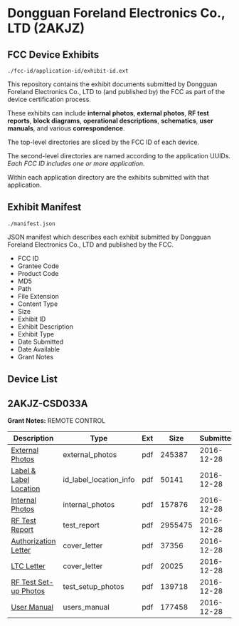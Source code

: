 # Dongguan Foreland Electronics Co., LTD (2AKJZ)
## FCC Device Exhibits

```
./fcc-id/application-id/exhibit-id.ext
```

This repository contains the exhibit documents submitted by Dongguan Foreland Electronics Co., LTD to (and published by) the FCC as part of the device certification process.

These exhibits can include **internal photos**, **external photos**, **RF test reports**, **block diagrams**, **operational descriptions**, **schematics**, **user manuals**, and various **correspondence**.

The top-level directories are sliced by the FCC ID of each device.

The second-level directories are named according to the application UUIDs. *Each FCC ID includes one or more application.*

Within each application directory are the exhibits submitted with that application. 

## Exhibit Manifest

```
./manifest.json
```

JSON manifest which describes each exhibit submitted by Dongguan Foreland Electronics Co., LTD and published by the FCC.

- FCC ID
- Grantee Code
- Product Code
- MD5
- Path
- File Extension
- Content Type
- Size
- Exhibit ID
- Exhibit Description
- Exhibit Type
- Date Submitted
- Date Available
- Grant Notes

## Device List
## 2AKJZ-CSD033A
**Grant Notes:** REMOTE CONTROL

| Description | Type | Ext | Size | Submitted | Available |
| ----------- | ---- | --- | ---- | --------- | --------- |
| [External Photos](2AKJZ-CSD033A/32adf0f1a7cf3cf7cdbba85d69a2609d/3241528.pdf) | external_photos | pdf | 245387 | 2016-12-28 | 2016-12-28 |
| [Label & Label Location](2AKJZ-CSD033A/32adf0f1a7cf3cf7cdbba85d69a2609d/3241532.pdf) | id_label_location_info | pdf | 50141 | 2016-12-28 | 2016-12-28 |
| [Internal Photos](2AKJZ-CSD033A/32adf0f1a7cf3cf7cdbba85d69a2609d/3241533.pdf) | internal_photos | pdf | 157876 | 2016-12-28 | 2016-12-28 |
| [RF Test Report](2AKJZ-CSD033A/32adf0f1a7cf3cf7cdbba85d69a2609d/3241542.pdf) | test_report | pdf | 2955475 | 2016-12-28 | 2016-12-28 |
| [Authorization Letter](2AKJZ-CSD033A/32adf0f1a7cf3cf7cdbba85d69a2609d/3241522.pdf) | cover_letter | pdf | 37356 | 2016-12-28 | 2016-12-28 |
| [LTC Letter](2AKJZ-CSD033A/32adf0f1a7cf3cf7cdbba85d69a2609d/3241526.pdf) | cover_letter | pdf | 20025 | 2016-12-28 | 2016-12-28 |
| [RF Test Set-up Photos](2AKJZ-CSD033A/32adf0f1a7cf3cf7cdbba85d69a2609d/3241555.pdf) | test_setup_photos | pdf | 139718 | 2016-12-28 | 2016-12-28 |
| [User Manual](2AKJZ-CSD033A/32adf0f1a7cf3cf7cdbba85d69a2609d/3241558.pdf) | users_manual | pdf | 177458 | 2016-12-28 | 2016-12-28 |
